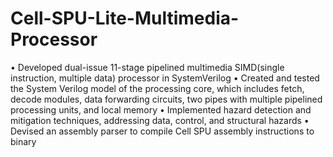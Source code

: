 # Cell-SPU-Lite-Multimedia-Processor

• Developed dual-issue 11-stage pipelined multimedia SIMD(single instruction, multiple data) processor in
SystemVerilog
• Created and tested the System Verilog model of the processing core, which includes fetch, decode modules, data
forwarding circuits, two pipes with multiple pipelined processing units, and local memory
• Implemented hazard detection and mitigation techniques, addressing data, control, and structural hazards
• Devised an assembly parser to compile Cell SPU assembly instructions to binary
